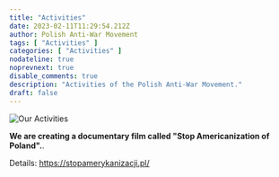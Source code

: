 ```yaml
---
title: "Activities"
date: 2023-02-11T11:29:54.212Z
author: Polish Anti-War Movement
tags: [ "Activities" ]
categories: [ "Activities" ]
nodateline: true
noprevnext: true
disable_comments: true
description: "Activities of the Polish Anti-War Movement."
draft: false
---
```

![Our Activities](/SAP-1.jpeg)


__We are creating a documentary film called "Stop Americanization of Poland".__.


Details: https://stopamerykanizacji.pl/
